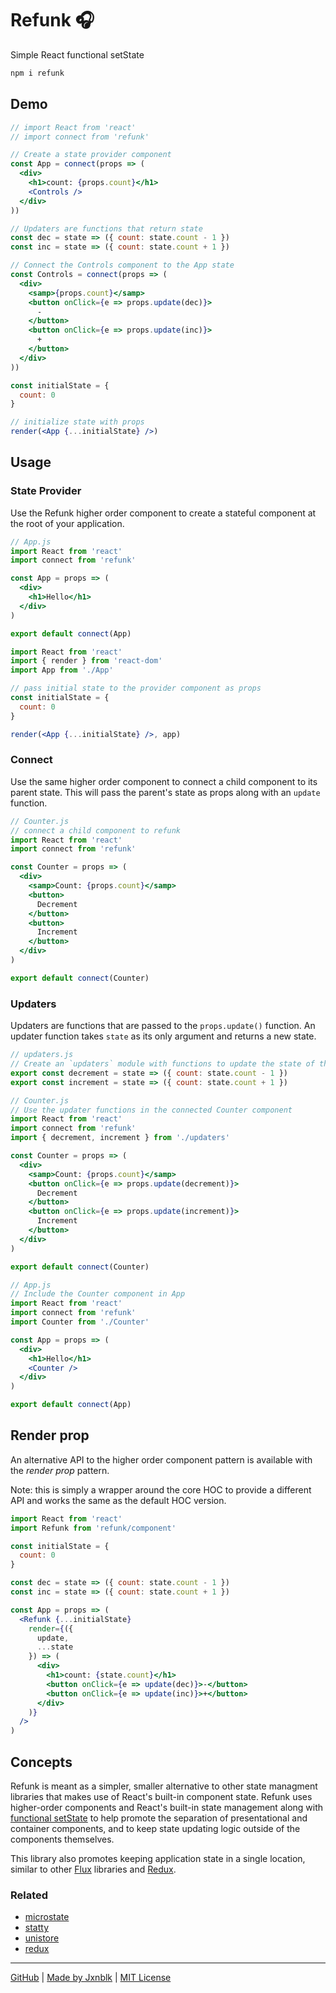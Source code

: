 
# Refunk 🎧

Simple React functional setState

```sh
npm i refunk
```

## Demo

```..jsx
// import React from 'react'
// import connect from 'refunk'

// Create a state provider component
const App = connect(props => (
  <div>
    <h1>count: {props.count}</h1>
    <Controls />
  </div>
))

// Updaters are functions that return state
const dec = state => ({ count: state.count - 1 })
const inc = state => ({ count: state.count + 1 })

// Connect the Controls component to the App state
const Controls = connect(props => (
  <div>
    <samp>{props.count}</samp>
    <button onClick={e => props.update(dec)}>
      -
    </button>
    <button onClick={e => props.update(inc)}>
      +
    </button>
  </div>
))

const initialState = {
  count: 0
}

// initialize state with props
render(<App {...initialState} />)
```

## Usage

### State Provider

Use the Refunk higher order component to create a stateful component at the root of your application.

```jsx
// App.js
import React from 'react'
import connect from 'refunk'

const App = props => (
  <div>
    <h1>Hello</h1>
  </div>
)

export default connect(App)
```

```jsx
import React from 'react'
import { render } from 'react-dom'
import App from './App'

// pass initial state to the provider component as props
const initialState = {
  count: 0
}

render(<App {...initialState} />, app)
```


### Connect

Use the same higher order component to connect a child component to its parent state.
This will pass the parent's state as props along with an `update` function.

```jsx
// Counter.js
// connect a child component to refunk
import React from 'react'
import connect from 'refunk'

const Counter = props => (
  <div>
    <samp>Count: {props.count}</samp>
    <button>
      Decrement
    </button>
    <button>
      Increment
    </button>
  </div>
)

export default connect(Counter)
```

### Updaters

Updaters are functions that are passed to the `props.update()` function.
An updater function takes `state` as its only argument and returns a new state.

```jsx
// updaters.js
// Create an `updaters` module with functions to update the state of the app
export const decrement = state => ({ count: state.count - 1 })
export const increment = state => ({ count: state.count + 1 })
```

```jsx
// Counter.js
// Use the updater functions in the connected Counter component
import React from 'react'
import connect from 'refunk'
import { decrement, increment } from './updaters'

const Counter = props => (
  <div>
    <samp>Count: {props.count}</samp>
    <button onClick={e => props.update(decrement)}>
      Decrement
    </button>
    <button onClick={e => props.update(increment)}>
      Increment
    </button>
  </div>
)

export default connect(Counter)
```

```jsx
// App.js
// Include the Counter component in App
import React from 'react'
import connect from 'refunk'
import Counter from './Counter'

const App = props => (
  <div>
    <h1>Hello</h1>
    <Counter />
  </div>
)

export default connect(App)
```

## Render prop

An alternative API to the higher order component pattern is available with the *render prop* pattern.

Note: this is simply a wrapper around the core HOC to provide a different API and works the same as the default HOC version.

```jsx
import React from 'react'
import Refunk from 'refunk/component'

const initialState = {
  count: 0
}

const dec = state => ({ count: state.count - 1 })
const inc = state => ({ count: state.count + 1 })

const App = props => (
  <Refunk {...initialState}
    render={({
      update,
      ...state
    }) => (
      <div>
        <h1>count: {state.count}</h1>
        <button onClick={e => update(dec)}>-</button>
        <button onClick={e => update(inc)}>+</button>
      </div>
    )}
  />
)
```

## Concepts

Refunk is meant as a simpler, smaller alternative to other state
managment libraries that makes use of React's built-in component state.
Refunk uses higher-order components and React's built-in state management along with
[functional setState](https://facebook.github.io/react/docs/react-component.html#setstate)
to help promote the separation of presentational and container components,
and to keep state updating logic outside of the components themselves.

This library also promotes keeping application state in a single location,
similar to other [Flux](http://facebook.github.io/flux/) libraries and [Redux](http://redux.js.org/).

### Related

- [microstate](https://github.com/estrattonbailey/microstate)
- [statty](https://github.com/vesparny/statty)
- [unistore](https://github.com/developit/unistore)
- [redux](https://github.com/reactjs/redux)

---

[GitHub](https://github.com/jxnblk/refunk) | [Made by Jxnblk](http://jxnblk.com) | [MIT License](LICENSE.md)
